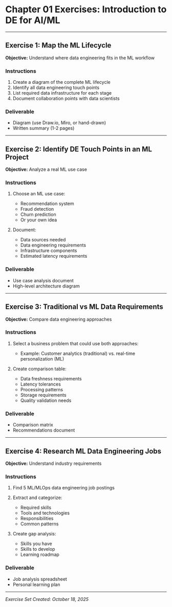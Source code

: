 # Chapter 01 Exercises: Introduction to DE for AI/ML

---

## Exercise 1: Map the ML Lifecycle

**Objective:** Understand where data engineering fits in the ML workflow

### Instructions

1. Create a diagram of the complete ML lifecycle
2. Identify all data engineering touch points
3. List required data infrastructure for each stage
4. Document collaboration points with data scientists

### Deliverable
- Diagram (use Draw.io, Miro, or hand-drawn)
- Written summary (1-2 pages)

---

## Exercise 2: Identify DE Touch Points in an ML Project

**Objective:** Analyze a real ML use case

### Instructions

1. Choose an ML use case:
   - Recommendation system
   - Fraud detection
   - Churn prediction
   - Or your own idea

2. Document:
   - Data sources needed
   - Data engineering requirements
   - Infrastructure components
   - Estimated latency requirements

### Deliverable
- Use case analysis document
- High-level architecture diagram

---

## Exercise 3: Traditional vs ML Data Requirements

**Objective:** Compare data engineering approaches

### Instructions

1. Select a business problem that could use both approaches:
   - Example: Customer analytics (traditional) vs. real-time personalization (ML)

2. Create comparison table:
   - Data freshness requirements
   - Latency tolerances
   - Processing patterns
   - Storage requirements
   - Quality validation needs

### Deliverable
- Comparison matrix
- Recommendations document

---

## Exercise 4: Research ML Data Engineering Jobs

**Objective:** Understand industry requirements

### Instructions

1. Find 5 ML/MLOps data engineering job postings
2. Extract and categorize:
   - Required skills
   - Tools and technologies
   - Responsibilities
   - Common patterns

3. Create gap analysis:
   - Skills you have
   - Skills to develop
   - Learning roadmap

### Deliverable
- Job analysis spreadsheet
- Personal learning plan

---

*Exercise Set Created: October 18, 2025*
